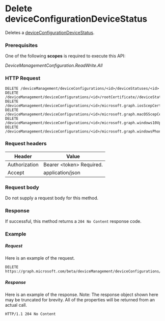 ﻿# Delete deviceConfigurationDeviceStatus
Deletes a [deviceConfigurationDeviceStatus](../resources/intune_deviceconfig_deviceconfigurationdevicestatus.md).
### Prerequisites
One of the following **scopes** is required to execute this API:

*DeviceManagementConfiguration.ReadWrite.All*
### HTTP Request
<!-- {
  "blockType": "ignored"
}
-->
```http
DELETE /deviceManagement/deviceConfigurations/<id>/deviceStatuses/<id>
DELETE /deviceManagement/deviceConfigurations/<id>/rootCertificate//deviceStatuses/<id>
DELETE /deviceManagement/deviceConfigurations/<id>/microsoft.graph.iosScepCertificateProfile/rootCertificate//deviceStatuses/<id>
DELETE /deviceManagement/deviceConfigurations/<id>/microsoft.graph.macOSScepCertificateProfile/rootCertificate//deviceStatuses/<id>
DELETE /deviceManagement/deviceConfigurations/<id>/microsoft.graph.windows10VpnConfiguration/identityCertificate//deviceStatuses/<id>
DELETE /deviceManagement/deviceConfigurations/<id>/microsoft.graph.windowsPhone81VpnConfiguration/identityCertificate//deviceStatuses/<id>
```

### Request headers
|Header|Value|
|---|---|
|Authorization|Bearer &lt;token&gt; Required.|
|Accept|application/json|

### Request body
Do not supply a request body for this method.

### Response
If successful, this method returns a `204 No Content` response code.

### Example
##### Request
Here is an example of the request.
```http
DELETE https://graph.microsoft.com/beta/deviceManagement/deviceConfigurations/<id>/deviceStatuses/<id>
```

##### Response
Here is an example of the response. Note: The response object shown here may be truncated for brevity. All of the properties will be returned from an actual call.
```http
HTTP/1.1 204 No Content
```



